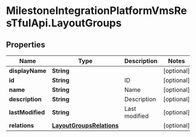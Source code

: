 # MilestoneIntegrationPlatformVmsResTfulApi.LayoutGroups

## Properties
Name | Type | Description | Notes
------------ | ------------- | ------------- | -------------
**displayName** | **String** |  | [optional] 
**id** | **String** | ID | [optional] 
**name** | **String** | Name | [optional] 
**description** | **String** | Description | [optional] 
**lastModified** | **String** | Last modified | [optional] 
**relations** | [**LayoutGroupsRelations**](LayoutGroupsRelations.md) |  | [optional] 
